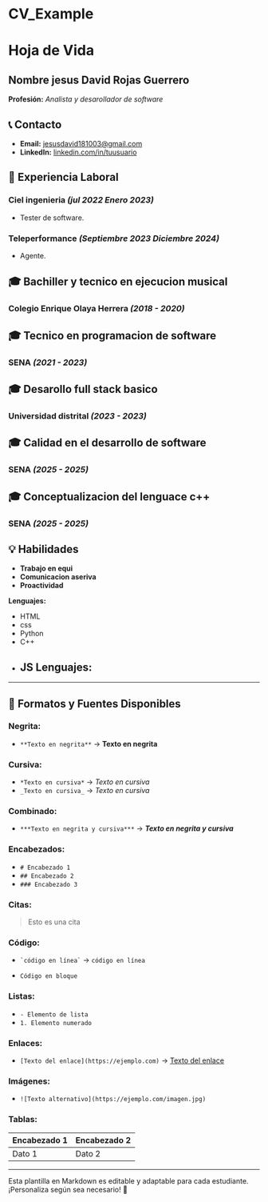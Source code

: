 # CV_Example
# Hoja de Vida

## Nombre jesus David Rojas Guerrero
**Profesión:** _Analista y desarollador de software_

## 📞 Contacto
- **Email:** [jesusdavid181003@gmail.com](jesusdavid181003@gmail.com)
- **LinkedIn:** [linkedin.com/in/tuusuario](https://linkedin.com/in/tuusuario)

## 🏢 Experiencia Laboral
### **Ciel ingenieria** _(jul 2022 Enero 2023)_
- Tester de software.
### **Teleperformance** _(Septiembre 2023 Diciembre 2024)_
- Agente.

## 🎓 Bachiller y tecnico en ejecucion musical
### **Colegio Enrique Olaya Herrera** _(2018 - 2020)_
## 🎓 Tecnico en programacion de software
### **SENA** _(2021 - 2023)_
## 🎓 Desarollo full stack basico
### **Universidad distrital** _(2023 - 2023)_
## 🎓 Calidad en el desarrollo de software
### **SENA** _(2025 - 2025)_
## 🎓 Conceptualizacion del lenguace c++
### **SENA** _(2025 - 2025)_


## 💡 Habilidades
- **Trabajo en equi**
- **Comunicacion aseriva**
- **Proactividad**

**Lenguajes:** 
- HTML
- css
- Python
- C++
- JS
**Lenguajes:**
  -
---

## 🎨 Formatos y Fuentes Disponibles

### **Negrita:**
- `**Texto en negrita**` → **Texto en negrita**

### **Cursiva:**
- `*Texto en cursiva*` → *Texto en cursiva*
- `_Texto en cursiva_` → _Texto en cursiva_

### **Combinado:**
- `***Texto en negrita y cursiva***` → ***Texto en negrita y cursiva***

### **Encabezados:**
- `# Encabezado 1`
- `## Encabezado 2`
- `### Encabezado 3`

### **Citas:**
> Esto es una cita

### **Código:**
- `` `código en línea` `` → `código en línea`
- ```
  Código en bloque
  ```

### **Listas:**
- `- Elemento de lista`
- `1. Elemento numerado`

### **Enlaces:**
- `[Texto del enlace](https://ejemplo.com)` → [Texto del enlace](https://ejemplo.com)

### **Imágenes:**
- `![Texto alternativo](https://ejemplo.com/imagen.jpg)`

### **Tablas:**
| Encabezado 1 | Encabezado 2 |
|-------------|-------------|
| Dato 1     | Dato 2      |

---

Esta plantilla en Markdown es editable y adaptable para cada estudiante. ¡Personaliza según sea necesario! 🎯

